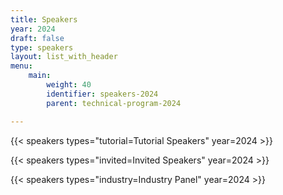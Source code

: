 ```yaml
---
title: Speakers
year: 2024
draft: false
type: speakers
layout: list_with_header
menu:
    main:
        weight: 40
        identifier: speakers-2024
        parent: technical-program-2024

---
```

<!--
<script src="https://ajax.googleapis.com/ajax/libs/jquery/3.5.1/jquery.min.js"></script>
-->

{{< speakers types="tutorial=Tutorial Speakers" year=2024 >}}

{{< speakers types="invited=Invited Speakers" year=2024 >}}

{{< speakers types="industry=Industry Panel" year=2024 >}}

